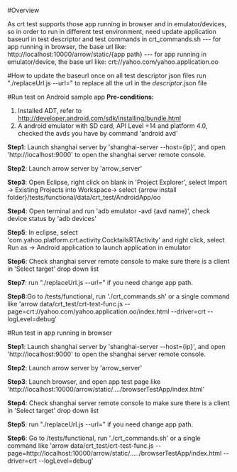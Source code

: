 #Overview

As crt test supports those app running in browser and in emulator/devices, so in order to run in different test environment, need update application baseurl in test descriptor and test commands in crt_commands.sh
--- for app running in browser, the base url like: http://localhost:10000/arrow/static/{app path}
--- for app running in emulator/device, the base url like: crt://yahoo.com/yahoo.application.oo

#How to update the baseurl once on all test descriptor json files
run "./replaceUrl.js --url=<your url>" to replace all the url in the *descriptor*.json file

#Run test on Android sample app 
**Pre-conditions:**
 1. Installed ADT, refer to http://developer.android.com/sdk/installing/bundle.html 
 2. A android emulator with SD card, API Level =14 and platform 4.0, checked the avds you have by command 'android avd'

**Step1**: Launch shanghai server by 'shanghai-server --host={ip}', and open 'http://localhost:9000' to open the shanghai server remote console.

**Step2**: Launch arrow server by 'arrow_server'

**Step3**: Open Eclipse, right click on blank in 'Project Explorer', select Import -> Existing Projects into Workspace-> select {arrow install folder}/tests/functional/data/crt_test/AndroidApp/oo

**Step4**: Open terminal and run 'adb emulator -avd {avd name}', check device status by 'adb devices'

**Step5**: In eclipse, select 'com.yahoo.platform.crt.activity.CocktailsRTActivity' and right click, select Run as -> Android application to launch application in emulator

**Step6**: Check shanghai server remote console to make sure there is a client in 'Select target' drop down list

**Step7**: run "./replaceUrl.js --url=<your url>" if you need change app path.

**Step8**:Go to /tests/functional, run './crt_commands.sh' or a single command like 
'arrow data/crt_test/crt-test-func.js --page=crt://yahoo.com/yahoo.application.oo/index.html --driver=crt --logLevel=debug'

#Run test in app running in browser

**Step1**: Launch shanghai server by 'shanghai-server --host={ip}', and open 'http://localhost:9000' to open the shanghai server remote console.

**Step2**: Launch arrow server by 'arrow_server'

**Step3**: Launch browser, and open app test page like 'http://localhost:10000/arrow/static/..../browserTestApp/index.html'

**Step4**: Check shanghai server remote console to make sure there is a client in 'Select target' drop down list

**Step5**: run "./replaceUrl.js --url=<your url>" if you need change app path.

**Step6**: Go to /tests/functional, run './crt_commands.sh' or a single command like 
'arrow data/crt_test/crt-test-func.js --page=http://localhost:10000/arrow/static/...../browserTestApp/index.html --driver=crt --logLevel=debug'


